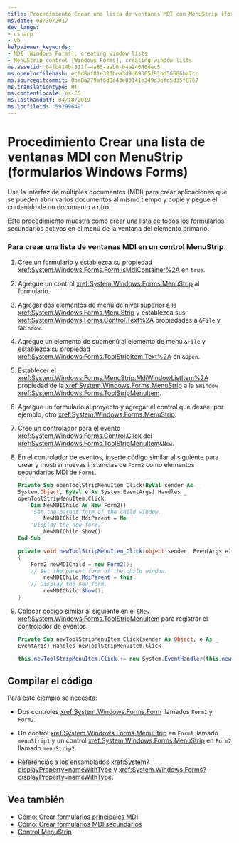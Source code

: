 ```yaml
---
title: Procedimiento Crear una lista de ventanas MDI con MenuStrip (formularios Windows Forms)
ms.date: 03/30/2017
dev_langs:
- csharp
- vb
helpviewer_keywords:
- MDI [Windows Forms], creating window lists
- MenuStrip control [Windows Forms], creating window lists
ms.assetid: 04fb414b-811f-4a83-aab6-b4a24646dec5
ms.openlocfilehash: ec0d8af81e320bea3d9d69305f91bd56666ba7cc
ms.sourcegitcommit: 0be8a279af6d8a43e03141e349d3efd5d35f8767
ms.translationtype: HT
ms.contentlocale: es-ES
ms.lasthandoff: 04/18/2019
ms.locfileid: "59299649"
---
```

# <a name="how-to-create-an-mdi-window-list-with-menustrip-windows-forms"></a>Procedimiento Crear una lista de ventanas MDI con MenuStrip (formularios Windows Forms)
Use la interfaz de múltiples documentos (MDI) para crear aplicaciones que se pueden abrir varios documentos al mismo tiempo y copie y pegue el contenido de un documento a otro.  
  
 Este procedimiento muestra cómo crear una lista de todos los formularios secundarios activos en el menú de la ventana del elemento primario.  
  
### <a name="to-create-an-mdi-window-list-on-a-menustrip"></a>Para crear una lista de ventanas MDI en un control MenuStrip  
  
1. Cree un formulario y establezca su propiedad <xref:System.Windows.Forms.Form.IsMdiContainer%2A> en `true`.  
  
2. Agregue un control <xref:System.Windows.Forms.MenuStrip> al formulario.  
  
3. Agregar dos elementos de menú de nivel superior a la <xref:System.Windows.Forms.MenuStrip> y establezca sus <xref:System.Windows.Forms.Control.Text%2A> propiedades a `&File` y `&Window`.  
  
4. Agregue un elemento de submenú al elemento de menú `&File` y establezca su propiedad <xref:System.Windows.Forms.ToolStripItem.Text%2A> en `&Open`.  
  
5. Establecer el <xref:System.Windows.Forms.MenuStrip.MdiWindowListItem%2A> propiedad de la <xref:System.Windows.Forms.MenuStrip> a la `&Window` <xref:System.Windows.Forms.ToolStripMenuItem>.  
  
6. Agregue un formulario al proyecto y agregar el control que desee, por ejemplo, otro <xref:System.Windows.Forms.MenuStrip>.  
  
7. Cree un controlador para el evento <xref:System.Windows.Forms.Control.Click> del <xref:System.Windows.Forms.ToolStripMenuItem>`&New`.  
  
8. En el controlador de eventos, inserte código similar al siguiente para crear y mostrar nuevas instancias de `Form2` como elementos secundarios MDI de `Form1`.  
  
    ```vb  
    Private Sub openToolStripMenuItem_Click(ByVal sender As _  
    System.Object, ByVal e As System.EventArgs) Handles _  
    openToolStripMenuItem.Click  
        Dim NewMDIChild As New Form2()  
        'Set the parent form of the child window.  
            NewMDIChild.MdiParent = Me  
        'Display the new form.  
            NewMDIChild.Show()  
    End Sub  
    ```  
  
    ```csharp  
    private void newToolStripMenuItem_Click(object sender, EventArgs e)  
    {  
        Form2 newMDIChild = new Form2();  
        // Set the parent form of the child window.  
            newMDIChild.MdiParent = this;  
        // Display the new form.  
            newMDIChild.Show();  
    }  
    ```  
  
9. Colocar código similar al siguiente en el `&New` <xref:System.Windows.Forms.ToolStripMenuItem> para registrar el controlador de eventos.  
  
    ```vb  
    Private Sub newToolStripMenuItem_Click(sender As Object, e As _  
    EventArgs) Handles newToolStripMenuItem.Click  
    ```  
  
    ```csharp  
    this.newToolStripMenuItem.Click += new System.EventHandler(this.newToolStripMenuItem_Click);  
    ```  
  
## <a name="compiling-the-code"></a>Compilar el código  
 Para este ejemplo se necesita:  
  
-   Dos controles <xref:System.Windows.Forms.Form> llamados `Form1` y `Form2`.  
  
-   Un control <xref:System.Windows.Forms.MenuStrip> en `Form1` llamado `menuStrip1` y un control <xref:System.Windows.Forms.MenuStrip> en `Form2` llamado `menuStrip2`.  
  
-   Referencias a los ensamblados <xref:System?displayProperty=nameWithType> y <xref:System.Windows.Forms?displayProperty=nameWithType>.  
  
## <a name="see-also"></a>Vea también

- [Cómo: Crear formularios principales MDI](../advanced/how-to-create-mdi-parent-forms.md)
- [Cómo: Crear formularios MDI secundarios](../advanced/how-to-create-mdi-child-forms.md)
- [Control MenuStrip](menustrip-control-windows-forms.md)
